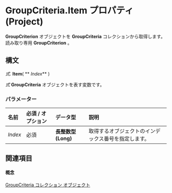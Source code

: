 
# GroupCriteria.Item プロパティ (Project)

 **GroupCriterion** オブジェクトを **GroupCriteria** コレクションから取得します。読み取り専用 **GroupCriterion** 。


## 構文

 _式_. **Item**( ** _Index_** )

 _式_ **GroupCriteria** オブジェクトを表す変数です。


### パラメーター



|**名前**|**必須 / オプション**|**データ型**|**説明**|
|:-----|:-----|:-----|:-----|
| _Index_|必須|**長整数型 (Long)**|取得するオブジェクトのインデックス番号を指定します。|

## 関連項目


#### 概念


[GroupCriteria コレクション オブジェクト](b19beefb-bfe2-54ba-0835-11624e92bafc.md)